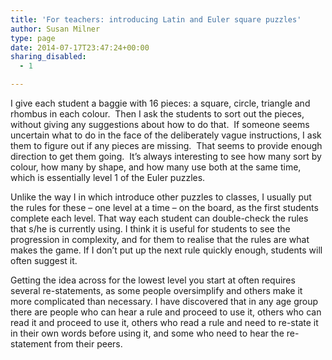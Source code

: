 ```yaml
---
title: 'For teachers: introducing Latin and Euler square puzzles'
author: Susan Milner
type: page
date: 2014-07-17T23:47:24+00:00
sharing_disabled:
  - 1

---
```

I give each student a baggie with 16 pieces: a square, circle, triangle and rhombus in each colour.  Then I ask the students to sort out the pieces, without giving any suggestions about how to do that.  If someone seems uncertain what to do in the face of the deliberately vague instructions, I ask them to figure out if any pieces are missing.  That seems to provide enough direction to get them going.  It’s always interesting to see how many sort by colour, how many by shape, and how many use both at the same time, which is essentially level 1 of the Euler puzzles.

Unlike the way I in which introduce other puzzles to classes, I usually put the rules for these – one level at a time – on the board, as the first students complete each level. That way each student can double-check the rules that s/he is currently using. I think it is useful for students to see the progression in complexity, and for them to realise that the rules are what makes the game. If I don’t put up the next rule quickly enough, students will often suggest it.

Getting the idea across for the lowest level you start at often requires several re-statements, as some people oversimplify and others make it more complicated than necessary. I have discovered that in any age group there are people who can hear a rule and proceed to use it, others who can read it and proceed to use it, others who read a rule and need to re-state it in their own words before using it, and some who need to hear the re-statement from their peers.